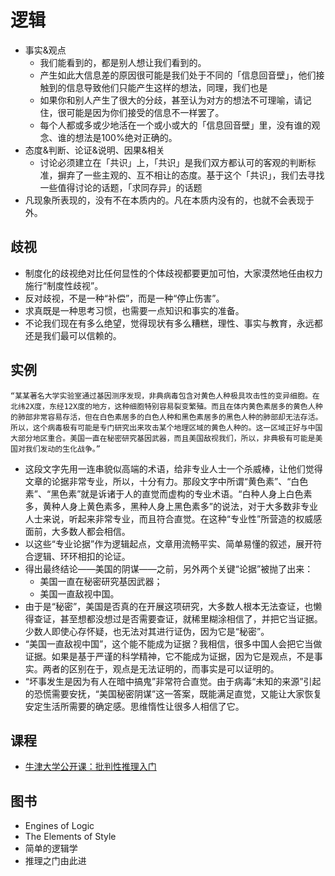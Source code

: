 # 逻辑

* 事实&观点
  - 我们能看到的，都是别人想让我们看到的。
  - 产生如此大信息差的原因很可能是我们处于不同的「信息回音壁」，他们接触到的信息导致他们只能产生这样的想法，同理，我们也是
  - 如果你和别人产生了很大的分歧，甚至认为对方的想法不可理喻，请记住，很可能是因为你们接受的信息不一样罢了。
  - 每个人都或多或少地活在一个或小或大的「信息回音壁」里，没有谁的观念、谁的想法是100%绝对正确的。
* 态度&判断、论证&说明、因果&相关
  - 讨论必须建立在「共识」上，「共识」是我们双方都认可的客观的判断标准，摒弃了一些主观的、互不相让的态度。基于这个「共识」，我们去寻找一些值得讨论的话题，「求同存异」的话题
* 凡现象所表现的，没有不在本质内的。凡在本质内没有的，也就不会表现于外。

## 歧视

* 制度化的歧视绝对比任何显性的个体歧视都要更加可怕，大家漠然地任由权力施行“制度性歧视”。
* 反对歧视，不是一种“补偿”，而是一种“停止伤害”。
* 求真既是一种思考习惯，也需要一点知识和事实的准备。
* 不论我们现在有多么绝望，觉得现状有多么糟糕，理性、事实与教育，永远都还是我们最可以信赖的。

## 实例

```
“某某著名大学实验室通过基因测序发现，非典病毒包含对黄色人种极具攻击性的变异细胞。在北纬2X度，东经12X度的地方，这种细胞特别容易裂变繁殖。而且在体内黄色素居多的黄色人种的肺部非常容易存活，但在白色素居多的白色人种和黑色素居多的黑色人种的肺部却无法存活。
所以，这个病毒极有可能是专门研究出来攻击某个地理区域的黄色人种的。这一区域正好与中国大部分地区重合。美国一直在秘密研究基因武器，而且美国敌视我们，所以，非典极有可能是美国对我们发动的生化战争。”
```

* 这段文字先用一连串貌似高端的术语，给非专业人士一个杀威棒，让他们觉得文章的论据非常专业，所以，十分有力。那段文字中所谓“黄色素”、“白色素”、“黑色素”就是诉诸于人的直觉而虚构的专业术语。“白种人身上白色素多，黄种人身上黄色素多，黑种人身上黑色素多”的说法，对于大多数非专业人士来说，听起来非常专业，而且符合直觉。在这种“专业性”所营造的权威感面前，大多数人都会相信。
* 以这些“专业论据”作为逻辑起点，文章用流畅平实、简单易懂的叙述，展开符合逻辑、环环相扣的论证。
* 得出最终结论——美国的阴谋——之前，另外两个关键“论据”被抛了出来：
  - 美国一直在秘密研究基因武器；
  - 美国一直敌视中国。
* 由于是“秘密”，美国是否真的在开展这项研究，大多数人根本无法查证，也懒得查证，甚至想都没想过是否需要查证，就稀里糊涂相信了，并把它当证据。少数人即使心存怀疑，也无法对其进行证伪，因为它是“秘密”。
* “美国一直敌视中国”，这个能不能成为证据？我相信，很多中国人会把它当做证据。如果是基于严谨的科学精神，它不能成为证据，因为它是观点，不是事实。两者的区别在于，观点是无法证明的，而事实是可以证明的。
* “坏事发生是因为有人在暗中搞鬼”非常符合直觉。由于病毒“未知的来源”引起的恐慌需要安抚，“美国秘密阴谋”这一答案，既能满足直觉，又能让大家恢复安定生活所需要的确定感。思维惰性让很多人相信了它。

## 课程

* [牛津大学公开课：批判性推理入门](https://www.bilibili.com/video/av2576527/)

## 图书

* Engines of Logic
* The Elements of Style
* 简单的逻辑学
* 推理之门由此进
